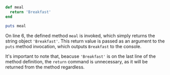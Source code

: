 ```Ruby
def meal
  return 'Breakfast'
end

puts meal
```
On line 6, the defined method `meal` is invoked, which simply returns the string object `'Breakfast'`. This return value is passed as an argument to the `puts` method invocation, which outputs `Breakfast` to the console.

It's important to note that, beacuse `'Breakfast'` is on the last line of the method definition, the `return` command is unnecessary, as it will be returned from the method regardless.
